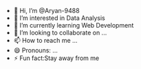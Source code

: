 - 👋 Hi, I’m @Aryan-9488
- 👀 I’m interested in Data Analysis
- 🌱 I’m currently learning Web Development
- 💞️ I’m looking to collaborate on ...
- 📫 How to reach me ...
- 😄 Pronouns: ...
- ⚡ Fun fact:Stay away from me

<!---
Aryan-9488/Aryan-9488 is a ✨ special ✨ repository because its `README.md` (this file) appears on your GitHub profile.
You can click the Preview link to take a look at your changes.
--->
